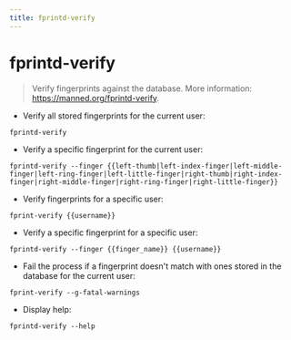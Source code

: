 ```yaml
---
title: fprintd-verify
---
```

# fprintd-verify

> Verify fingerprints against the database.
> More information: <https://manned.org/fprintd-verify>.

- Verify all stored fingerprints for the current user:

`fprintd-verify`

- Verify a specific fingerprint for the current user:

`fprintd-verify --finger {{left-thumb|left-index-finger|left-middle-finger|left-ring-finger|left-little-finger|right-thumb|right-index-finger|right-middle-finger|right-ring-finger|right-little-finger}}`

- Verify fingerprints for a specific user:

`fprint-verify {{username}}`

- Verify a specific fingerprint for a specific user:

`fprintd-verify --finger {{finger_name}} {{username}}`

- Fail the process if a fingerprint doesn't match with ones stored in the database for the current user:

`fprint-verify --g-fatal-warnings`

- Display help:

`fprintd-verify --help`

